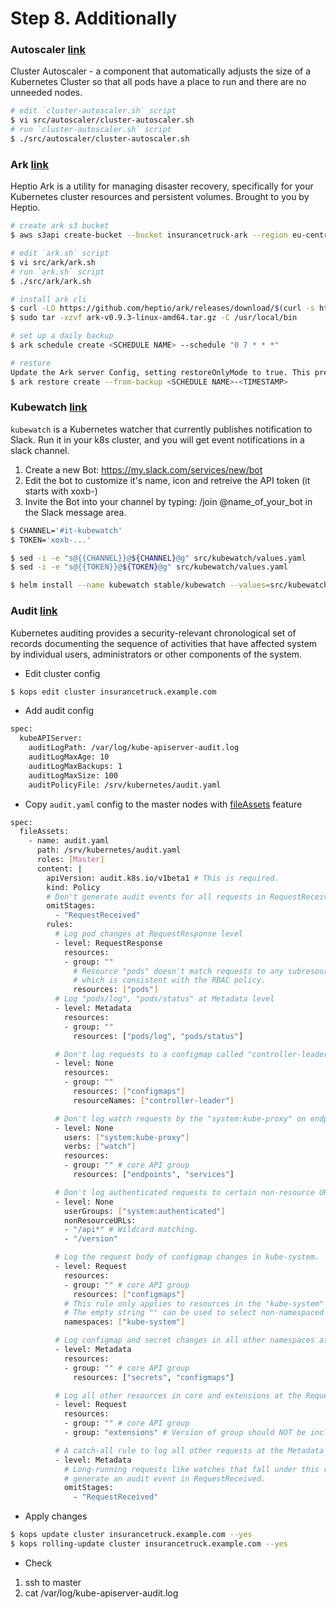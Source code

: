 # Step 8. Additionally

### Autoscaler [link](https://github.com/kubernetes/kops/tree/master/addons/cluster-autoscaler)

Cluster Autoscaler - a component that automatically adjusts the size of a Kubernetes Cluster so that all pods have a place to run and there are no unneeded nodes. 

```sh
# edit `cluster-autoscaler.sh` script
$ vi src/autoscaler/cluster-autoscaler.sh
# run `cluster-autoscaler.sh` script
$ ./src/autoscaler/cluster-autoscaler.sh
```

### Ark [link](https://github.com/heptio/ark)

Heptio Ark is a utility for managing disaster recovery, specifically for your Kubernetes cluster resources and persistent volumes. Brought to you by Heptio.

```sh
# create ark s3 bucket
$ aws s3api create-bucket --bucket insurancetruck-ark --region eu-central-1 --create-bucket-configuration LocationConstraint=eu-central-1

# edit `ark.sh` script
$ vi src/ark/ark.sh
# run `ark.sh` script
$ ./src/ark/ark.sh

# install ark cli
$ curl -LO https://github.com/heptio/ark/releases/download/$(curl -s https://api.github.com/repos/heptio/ark/releases/latest | grep tag_name | cut -d '"' -f 4)/ark-$(curl -s https://api.github.com/repos/heptio/ark/releases/latest | grep tag_name | cut -d '"' -f 4)-linux-amd64.tar.gz | tar zx
$ sudo tar -xzvf ark-v0.9.3-linux-amd64.tar.gz -C /usr/local/bin

# set up a daily backup
$ ark schedule create <SCHEDULE NAME> --schedule "0 7 * * *"

# restore
Update the Ark server Config, setting restoreOnlyMode to true. This prevents Backup objects from being created or deleted during your Restore process.
$ ark restore create --from-backup <SCHEDULE NAME>-<TIMESTAMP>
```

### Kubewatch [link](https://github.com/bitnami-labs/kubewatch)

`kubewatch` is a Kubernetes watcher that currently publishes notification to Slack. Run it in your k8s cluster, and you will get event notifications in a slack channel.

1. Create a new Bot: https://my.slack.com/services/new/bot
2. Edit the bot to customize it's name, icon and retreive the API token (it starts with xoxb-)
3. Invite the Bot into your channel by typing: /join @name_of_your_bot in the Slack message area.

```sh
$ CHANNEL='#it-kubewatch'
$ TOKEN='xoxb-...'

$ sed -i -e "s@{{CHANNEL}}@${CHANNEL}@g" src/kubewatch/values.yaml
$ sed -i -e "s@{{TOKEN}}@${TOKEN}@g" src/kubewatch/values.yaml

$ helm install --name kubewatch stable/kubewatch --values=src/kubewatch/values.yaml
```


### Audit [link](https://github.com/kubernetes/kops/blob/master/docs/cluster_spec.md#audit-logging)

Kubernetes auditing provides a security-relevant chronological set of records documenting the sequence of activities that have affected system by individual users, administrators or other components of the system.

* Edit cluster config

```sh
$ kops edit cluster insurancetruck.example.com
```

* Add audit config

```sh
spec:
  kubeAPIServer:
    auditLogPath: /var/log/kube-apiserver-audit.log
    auditLogMaxAge: 10
    auditLogMaxBackups: 1
    auditLogMaxSize: 100
    auditPolicyFile: /srv/kubernetes/audit.yaml
```

* Copy `audit.yaml` config to the master nodes with [fileAssets](https://github.com/kubernetes/kops/blob/master/docs/cluster_spec.md#fileassets) feature
 
```sh
spec:
  fileAssets:
    - name: audit.yaml
      path: /srv/kubernetes/audit.yaml
      roles: [Master]
      content: |
        apiVersion: audit.k8s.io/v1beta1 # This is required.
        kind: Policy
        # Don't generate audit events for all requests in RequestReceived stage.
        omitStages:
          - "RequestReceived"
        rules:
          # Log pod changes at RequestResponse level
          - level: RequestResponse
            resources:
            - group: ""
              # Resource "pods" doesn't match requests to any subresource of pods,
              # which is consistent with the RBAC policy.
              resources: ["pods"]
          # Log "pods/log", "pods/status" at Metadata level
          - level: Metadata
            resources:
            - group: ""
              resources: ["pods/log", "pods/status"]

          # Don't log requests to a configmap called "controller-leader"
          - level: None
            resources:
            - group: ""
              resources: ["configmaps"]
              resourceNames: ["controller-leader"]

          # Don't log watch requests by the "system:kube-proxy" on endpoints or services
          - level: None
            users: ["system:kube-proxy"]
            verbs: ["watch"]
            resources:
            - group: "" # core API group
              resources: ["endpoints", "services"]

          # Don't log authenticated requests to certain non-resource URL paths.
          - level: None
            userGroups: ["system:authenticated"]
            nonResourceURLs:
            - "/api*" # Wildcard matching.
            - "/version"

          # Log the request body of configmap changes in kube-system.
          - level: Request
            resources:
            - group: "" # core API group
              resources: ["configmaps"]
            # This rule only applies to resources in the "kube-system" namespace.
            # The empty string "" can be used to select non-namespaced resources.
            namespaces: ["kube-system"]

          # Log configmap and secret changes in all other namespaces at the Metadata level.
          - level: Metadata
            resources:
            - group: "" # core API group
              resources: ["secrets", "configmaps"]

          # Log all other resources in core and extensions at the Request level.
          - level: Request
            resources:
            - group: "" # core API group
            - group: "extensions" # Version of group should NOT be included.

          # A catch-all rule to log all other requests at the Metadata level.
          - level: Metadata
            # Long-running requests like watches that fall under this rule will not
            # generate an audit event in RequestReceived.
            omitStages:
              - "RequestReceived"
```

* Apply changes

```sh
$ kops update cluster insurancetruck.example.com --yes
$ kops rolling-update cluster insurancetruck.example.com --yes
```

* Check

1. ssh to master
2. cat /var/log/kube-apiserver-audit.log
